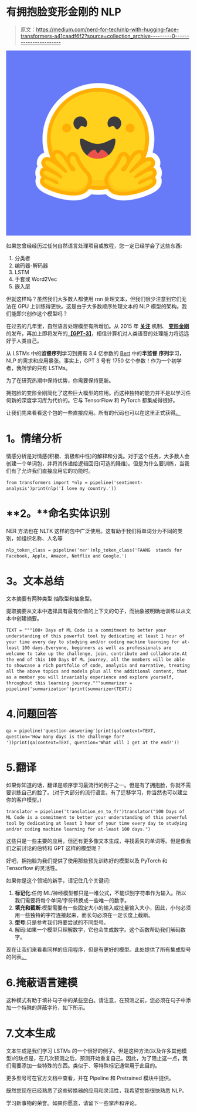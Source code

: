 # 有拥抱脸变形金刚的 NLP

> 原文：<https://medium.com/nerd-for-tech/nlp-with-hugging-face-transformers-a41caadf6f2?source=collection_archive---------0----------------------->

![](img/2bf5c673110c775157fe808f8f364348.png)

如果您曾经经历过任何自然语言处理项目或教程，您一定已经学会了这些东西:

1.  分类者
2.  编码器-解码器
3.  LSTM
4.  手套或 Word2Vec
5.  嵌入层

但就这样吗？虽然我们大多数人都使用 rnn 处理文本，但我们很少注意到它们无法在 GPU 上训练得更快。这是由于大多数顺序处理文本的 NLP 模型的架构。我们能即兴创作这个模型吗？

在过去的几年里，自然语言处理模型有所增加。从 2015 年 [**关注**](https://arxiv.org/abs/1409.0473) 机制、 [**变形金刚**](https://papers.nips.cc/paper/7181-attention-is-all-you-need.pdf) 的发布，再加上即将发布的[**【GPT-3】**](https://github.com/openai/gpt-3)，相信计算机对人类语音的处理能力将远远好于人类自己。

从 LSTMs 中的**监督序列**学习到拥有 3.4 亿参数的 [Bert](https://ai.googleblog.com/2018/11/open-sourcing-bert-state-of-art-pre.html) 中的**半监督** **序列**学习，NLP 的需求和应用暴涨。事实上，GPT 3 号有 1750 亿个参数！作为一个初学者，我所学的只有 LSTMs。

为了在研究热潮中保持优势，你需要保持更新。

拥抱脸的变形金刚简化了这些巨大模型的应用。而这种独特的能力并不是以学习任何新的深度学习库为代价的。它与 TensorFlow 和 PyTorch 都集成得很好。

让我们先来看看这个包的一些直接应用。所有的代码也可以在这里正式获得[。](https://huggingface.co/transformers/task_summary.html)

# **1。情绪分析**

情感分析是对情感(积极、消极和中性)的解释和分类。对于这个任务，大多数人会创建一个单词包，并将其传递给逻辑回归(可选的降维)。但是为什么要训练，当我们有了允许我们直接应用它的功能时。

```
from transformers import *nlp = pipeline('sentiment-analysis')print(nlp('I love my country.'))
```

# **2。**命名实体识别

NER 方法也在 NLTK 这样的包中广泛使用。这有助于我们将单词分为不同的类别，如组织名称、人名等

```
nlp_token_class = pipeline('ner')nlp_token_class('FAANG  stands for Facebook, Apple, Amazon, Netflix and Google.')
```

# **3。文本总结**

文本摘要有两种类型:抽取型和抽象型。

提取摘要从文本中选择具有最有价值的上下文的句子，而抽象被明确地训练以从文本中创建摘要。

```
TEXT = """100+ Days of ML Code is a commitment to better your understanding of this powerful tool by dedicating at least 1 hour of your time every day to studying and/or coding machine learning for at-least 100 days.Everyone, beginners as well as professionals are welcome to take up the challenge, join, contribute and collaborate.At the end of this 100 Days Of ML journey, all the members will be able to showcase a rich portfolio of code, analysis and narrative, treating all the above topics and models plus all the additional content, that as a member you will invariably experience and explore yourself, throughout this learning journey."""summarizer = pipeline('summarization')print(summarizer(TEXT))
```

# 4.问题回答

```
qa = pipeline('question-answering')print(qa(context=TEXT, question='How many days is the challenge for? '))print(qa(context=TEXT, question='What will I get at the end?'))
```

# 5.翻译

如果你知道的话，翻译是顺序学习最流行的例子之一。但是有了拥抱脸，你就不需要训练自己的脸了。(对于大部分的流行语言。有了迁移学习，你当然也可以建立你的客户模型。)

```
translator = pipeline('translation_en_to_fr')translator("100 Days of ML Code is a commitment to better your understanding of this powerful tool by dedicating at least 1 hour of your time every day to studying and/or coding machine learning for at-least 100 days.")
```

这些只是一些主要的应用，但还有更多像文本生成，寻找丢失的单词等。但是像我们之前讨论的伯特和 GPT 这样的模型呢？

好吧，拥抱脸为我们提供了使用那些预先训练好的模型以及 PyTorch 和 Tensorflow 的灵活性。

如果你是这个领域的新手，请记住几个关键词:

1.  **标记化**:任何 ML/神经模型都只是一堆公式，不能识别字符串作为输入。所以我们需要将每个单词/字符转换成一些唯一的数字。
2.  **填充和截断**:模型需要有一些固定大小的输入或批量输入大小，因此，小句必须用一些独特的字符连接起来，而长句必须在一定长度上截断。
3.  **型号**:只是参考我们将要尝试的不同型号。
4.  解码:如果一个模型只理解数字，它也会生成数字。这个函数帮助我们解码数字。

现在让我们来看看同样的应用程序，但是有更好的模型。此处提供了所有集成型号的列表[。](https://huggingface.co/transformers/model_summary.html)

# 6.掩蔽语言建模

这种模式有助于填补句子中的某些空白。请注意，在预测之前，您必须在句子中添加一个特殊的屏蔽字符，如下所示。

# 7.文本生成

文本生成是我们学习 LSTMs 的一个很好的例子。但是这种方法(以及许多其他模型)的缺点是，在几次预测之后，预测开始重复自己。因此，为了阻止这一点，我们需要添加一些特殊的东西。类似于<sep>、<end>等特殊标记通常用于此目的。</end></sep>

更多型号可在官方文档中查看，并在 Pipeline 和 Pretrained 模块中提供。

既然您现在已经熟悉了这些转换器的应用和灵活性，我希望您能很快熟悉 NLP。

学习新事物的荣誉。如果你愿意，请留下一些掌声和评论。
